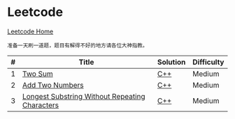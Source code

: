 # Leetcode
[Leetcode Home](https://leetcode.com/problemset/algorithms/)

	准备一天刷一道题，题目有解得不好的地方请各位大神指教。

| # | Title | Solution | Difficulty |
|---| ----- | -------- | ---------- |
| 1 | [Two Sum](https://leetcode.com/problems/two-sum/) | [C++](./Two_Sum.cpp) | Medium |
| 2 | [Add Two Numbers](https://leetcode.com/problems/add-two-numbers/) | [C++](./Add_Two_Numbers.cpp) | Medium |
| 3 | [Longest Substring Without Repeating Characters](https://leetcode.com/problems/longest-substring-without-repeating-characters/) | [C++](./Longest_Substring_Without_Repeating_Characters.cpp) | Medium |